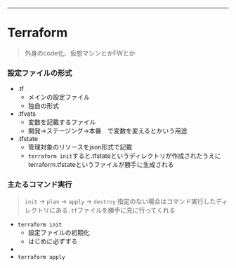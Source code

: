 ---
# Terraform
> 外身のcode化、仮想マシンとかFWとか
### 設定ファイルの形式
* .tf
  * メインの設定ファイル
  * 独自の形式
* .tfvats
  * 変数を記載するファイル
  * 開発->ステージング->本番　で変数を変えるとかいう用途
* .tfstate
  * 管理対象のリソースをjson形式で記載
  * `terraform init`すると.tfstateというディレクトリが作成されたうえにterraform.tfstateというファイルが勝手に生成される

### 主たるコマンド実行
> `init` -> `plan` -> `apply` -> `destroy`
> 指定のない場合はコマンド実行したディレクトリにある`.tf`ファイルを勝手に見に行ってくれる
* `terraform init`
  * 設定ファイルの初期化
  * はじめに必ずする
* 
* `terraform apply`

